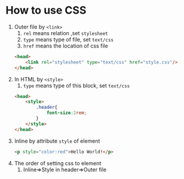 # How to use CSS
1. Outer file by `<link>`
   1. `rel` means relation ,set `stylesheet`
   2. `type` means type of file, set `text/css`
   3. `href` means the location of css file
   ```html
   <head>
       <link rel="stylesheet" type="text/css" href="style.css"/>
   </head>
   ```
2. In HTML by `<style>`
   1. `type` means type of this block, set `text/css`
   ```html
   <head>
       <style>
           .header{
               font-size:2rem;
           }
       </style>
   </head>
   ```
3. Inline by attribute `style` of element
   ```html
   <p style="color:red">Hello World!</p>
   ```
4. The order of setting css to element
   1. Inline=>Style in header=>Outer file